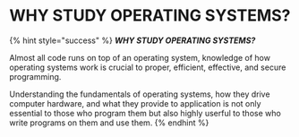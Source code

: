 # WHY STUDY OPERATING SYSTEMS?



{% hint style="success" %}
_**WHY STUDY OPERATING SYSTEMS?**_

Almost all code runs on top of an operating system, knowledge of how operating systems work is crucial to proper, efficient, effective, and secure programming.

Understanding the fundamentals of operating systems, how they drive computer hardware, and what they provide to application is not only essential to those who program them but also highly userful to those who write programs on them and use them.
{% endhint %}

